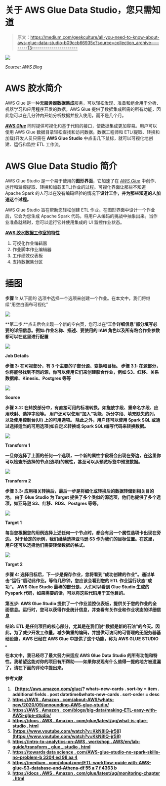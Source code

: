 # 关于 AWS Glue Data Studio，您只需知道

> 原文：<https://medium.com/geekculture/all-you-need-to-know-about-aws-glue-data-studio-b09ccb66935c?source=collection_archive---------13----------------------->

![](img/a27c11cc6bf06a6e74754be710110f0a.png)

[*Source: AWS Blog*](https://intro-to-analytics-on-aws.workshop.aws/en/lab-guide/transform_glue_studio.html)

# **AWS 胶水简介**

AWS Glue 是一种**无服务器数据集成**服务，可以轻松发现、准备和组合用于分析、机器学习和应用程序开发的数据。AWS Glue 提供了数据集成所需的所有功能，因此您可以在几分钟内开始分析数据并投入使用，而不是几个月。

[***AWS Glue***](https://aws.amazon.com/glue/?whats-new-cards.sort-by=item.additionalFields.postDateTime&whats-new-cards.sort-order=desc) 同时提供可视化和基于代码的接口，使数据集成更加容易。用户可以使用 AWS Glue 数据目录轻松查找和访问数据。数据工程师和 ETL(提取、转换和加载)开发人员只需在 **AWS Glue Studio** 中点击几下鼠标，就可以可视化地创建、运行和监控 ETL 工作流。

# **AWS Glue Data Studio 简介**

AWS Glue Studio 是一个易于使用的**图形界面**，它加速了在 [*AWS Glue*](https://aws.amazon.com/glue) 中创作、运行和监控提取、转换和加载(ETL)作业的过程。可视化界面让那些不知道 Apache Spark 的人可以在没有编码经验的情况下**设计工作，并为那些知道的人加速这个过程。**

AWS Glue Studio 旨在帮助您轻松创建 ETL 作业。在图形界面中设计一个作业后，它会为您生成 Apache Spark 代码，将用户从编码的挑战中抽象出来。当作业准备就绪时，您可以运行它并使用集成的 UI 监控作业状态。

[**AWS 胶水数据工作室的特性**](https://docs.aws.amazon.com/glue/latest/ug/what-is-glue-studio.html)

1.  可视化作业编辑器
2.  作业脚本作业编辑器
3.  工作绩效仪表板
4.  支持数据集分区

# **插图**

**步骤 1:** 从下面的
选项中选择一个选项来创建一个作业。在本文中，我们将继续“用空白画布可视化”

![](img/c4718d1f7f590e4e97507009e0c012f8.png)

**第二步:**点击后会出现一个新的空白页，您可以在“**工作详细信息**”**部分填写必要的详细信息。例如:作业名称、描述、要使用的 IAM 角色以及所有粘合作业参数都可以在这里进行配置**

**![](img/39355a055ef0061efb603c528879557e.png)**

**Job Details**

****步骤 3:** 在可视部分，有 3 个主要的子部分**源、变换和目标。
步骤 3.1:** 在**源部分**，你将能够找到不同的源，你可以使用它们来创建胶合作业，例如 S3、红移、关系数据库、Kinesis、Postgres 等等**

**![](img/944e3eb2ead1803a71bb88581b18dcdc.png)**

**Source**

****步骤 3.2:** 在**转换部分**中，有直接可用的标准转换，如拖放字段、重命名字段、应用映射、选择字段等。
用户还可以使用“加入”功能、拆分字段、填充缺失的列，以及使用**控制台(UI)** 上的可用选项。
除此之外，用户还可以使用 Spark SQL 或通过选择适当的可用选项(如自定义转换或 Spark SQL)编写代码来转换数据。**

**![](img/00eb28b25434eccb1695e255c03679d7.png)**

**Transform 1**

**一旦你选择了上面的任何一个选项，一个新的属性字段将会出现在旁边，在这里你可以检查所选择的节点(选项)的属性，甚至可以从预览标签中预览数据。**

**![](img/ef23d4a3a9f6111e9702847e02d3f5ea.png)**

**Transform 2**

****步骤 3.3:** 应用相关转换后，最后一步是将细化或转换后的数据转储到相关目的地。
由于 Glue Studio 为 Target 提供了多个类似的源选项，他们也提供了多个选项，如亚马逊 S3、红移、RDS、Postgres 等等。**

**![](img/0874661a68860cd162031ead98ea529b.png)**

**Target 1**

**每当您根据您的用例选择上述任何一个节点时，都会有另一个属性选项卡出现在旁边。
对于给定的示例，我们继续选择亚马逊 S3 作为我们的目标位置。在这里，用户还可以选择他们需要转储数据的格式。**

**![](img/8f4ec46b2f9d4f703f9febf018a0306e.png)**

**Target 2**

****步骤 4:** 选择目标后，下一步是保存作业，您将看到“成功创建的作业”。通过单击“运行”启动此作业。等待几秒钟，您应该会看到您的 ETL 作业运行状态“成功”。
AWS Glue Studio 最棒的部分是，人们可以看到 Glue Studio 生成的 Pyspark 代码，如果需要的话，可以将这些代码用于其他目的。**

****第五步:** AWS Glue Studio 提供了一个作业监控仪表板，提供关于您的作业的全面信息。运行时，您可以获得作业统计信息，并查看有关作业和作业状态的详细信息**

****结论:
ETL** 是任何项目的核心部分，尤其是在我们说“数据是新的石油”的今天。因此，为了减少开发工作量，减少繁重的编码，并提供可访问的可管理的无服务器基础设施，AWS 已经在 AWS Glue 中提供了这个功能，称为 **AWS GLUE STUDIO** 。**

**在本文中，我已经尽了最大努力来适应 AWS Glue Data Studio 的所有功能和特性。我希望这能对你的项目有所帮助——如果你发现有什么值得一提的地方被遗漏了，请在下面的评论中提出来。**

****参考文献****

1.  **【https://aws.amazon.com/glue/? whats-new-cards . sort-by = item . additional fields . post datetime&whats-new-cards . sort-order = desc**
2.  **[https://AWS . Amazon . com/about-AWS/whats-new/2020/09/announding-AWS-glue-studio/](https://aws.amazon.com/about-aws/whats-new/2020/09/announcing-aws-glue-studio/)**
3.  **[https://AWS . Amazon . com/blogs/big-data/making-ETL-easy-with-AWS-glue-studio/](https://aws.amazon.com/blogs/big-data/making-etl-easier-with-aws-glue-studio/)**
4.  **[https://docs . AWS . Amazon . com/glue/latest/ug/what-is-glue-studio . html](https://docs.aws.amazon.com/glue/latest/ug/what-is-glue-studio.html)**
5.  **[https://www.youtube.com/watch?v=KkN8lQ-jr58](https://www.youtube.com/watch?v=KkN8lQ-jr58)**
6.  **[https://intro-to-analytics-on-AWS . workshop . AWS/en/lab-guide/transform _ glue _ studio . html](https://intro-to-analytics-on-aws.workshop.aws/en/lab-guide/transform_glue_studio.html)**
7.  **[https://towards data science . com/AWS-glue-studio-no-spark-skills-no-problem-b 3204 ed 98 aa 4](https://towardsdatascience.com/aws-glue-studio-no-spark-skills-no-problem-b3204ed98aa4)**
8.  **[https://medium . com/cloudzone/ETL-workflow-guide with-AWS-glue-S3-database-and-Athena-df 55 a 7 f 4363 b](/cloudzone/etl-workflow-guidewith-aws-glue-s3-database-and-athena-df55a7f4363b)**
9.  **[https://docs . AWS . Amazon . com/glue/latest/ug/monitoring-chapter . html](https://docs.aws.amazon.com/glue/latest/ug/monitoring-chapter.html)**